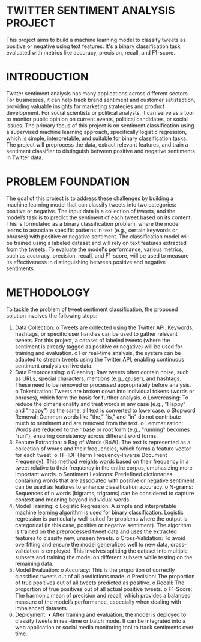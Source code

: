 # TWITTER SENTIMENT ANALYSIS PROJECT
This project aims to build a machine learning model to classify tweets as positive or negative using text features. It's a binary classification task evaluated with metrics like accuracy, precision, recall, and F1-score.

# INTRODUCTION
Twitter sentiment analysis has many applications across different sectors. For businesses, it can help track brand sentiment and customer satisfaction, providing valuable insights for marketing strategies and product development. For social scientists or political analysts, it can serve as a tool to monitor public opinion on current events, political candidates, or social issues. The primary focus of this project is on sentiment classification using a supervised machine learning approach, specifically logistic regression, which is simple, interpretable, and suitable for binary classification tasks. The project will preprocess the data, extract relevant features, and train a sentiment classifier to distinguish between positive and negative sentiments in Twitter data.

# PROBLEM FOUNDATION
The goal of this project is to address these challenges by building a machine learning model that can classify tweets into two categories: positive or negative. The input data is a collection of tweets, and the model’s task is to predict the sentiment of each tweet based on its content. This is formulated as a binary classification problem, where the model learns to associate specific patterns in text (e.g., certain keywords or phrases) with positive or negative sentiment. The classification model will be trained using a labeled dataset and will rely on text features extracted from the tweets. To evaluate the model's performance, various metrics, such as accuracy, precision, recall, and F1-score, will be used to measure its effectiveness in distinguishing between positive and negative sentiments.

# METHODOLOGY

To tackle the problem of tweet sentiment classification, the proposed solution involves the following steps:
1.	Data Collection:
o	Tweets are collected using the Twitter API. Keywords, hashtags, or specific user handles can be used to gather relevant tweets. For this project, a dataset of labeled tweets (where the sentiment is already tagged as positive or negative) will be used for training and evaluation.
o	For real-time analysis, the system can be adapted to stream tweets using the Twitter API, enabling continuous sentiment analysis on live data.
2.	Data Preprocessing:
o	Cleaning: Raw tweets often contain noise, such as URLs, special characters, mentions (e.g., @user), and hashtags. These need to be removed or processed appropriately before analysis.
o	Tokenization: Tweets are broken down into individual tokens (words or phrases), which form the basis for further analysis.
o	Lowercasing: To reduce the dimensionality and treat words in any case (e.g., "Happy" and "happy") as the same, all text is converted to lowercase.
o	Stopword Removal: Common words like "the," "is," and "in" do not contribute much to sentiment and are removed from the text.
o	Lemmatization: Words are reduced to their base or root form (e.g., "running" becomes "run"), ensuring consistency across different word forms.
3.	Feature Extraction:
o	Bag of Words (BoW): The text is represented as a collection of words and their frequencies, which forms a feature vector for each tweet.
o	TF-IDF (Term Frequency-Inverse Document Frequency): This method weights words based on their frequency in a tweet relative to their frequency in the entire corpus, emphasizing more important words.
o	Sentiment Lexicons: Predefined dictionaries containing words that are associated with positive or negative sentiment can be used as features to enhance classification accuracy.
o	N-grams: Sequences of n words (bigrams, trigrams) can be considered to capture context and meaning beyond individual words.
4.	Model Training:
o	Logistic Regression: A simple and interpretable machine learning algorithm is used for binary classification. Logistic regression is particularly well-suited for problems where the output is categorical (in this case, positive or negative sentiment). The algorithm is trained on the preprocessed tweet data and uses the extracted features to classify new, unseen tweets.
o	Cross-Validation: To avoid overfitting and ensure the model generalizes well to new data, cross-validation is employed. This involves splitting the dataset into multiple subsets and training the model on different subsets while testing on the remaining data.
5.	Model Evaluation:
o	Accuracy: This is the proportion of correctly classified tweets out of all predictions made.
o	Precision: The proportion of true positives out of all tweets predicted as positive.
o	Recall: The proportion of true positives out of all actual positive tweets.
o	F1-Score: The harmonic mean of precision and recall, which provides a balanced measure of the model’s performance, especially when dealing with imbalanced datasets.
6. Deployment:
•	After training and evaluation, the model is deployed to classify tweets in real-time or batch mode. It can be integrated into a web application or social media monitoring tool to track sentiments over time.
